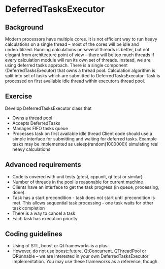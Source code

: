 # DeferredTasksExecutor

## Background
Modern processors have multiple cores. It is not efficient way to run heavy calculations on a single thread – most of the cores will be idle and underutilized. Running calculations on several threads is better, but not elegant from architecture point of view – there will be too much threads if every calculation module will run its own set of threads.
Instead, we are using deferred tasks approach. There is a single component (DeferredTasksExecutor) that owns a thread pool. Calculation algorithm is split into set of tasks which are submitted to DeferredTasksExecutor. Task is processed on first available idle thread within executor’s thread pool.

## Exercise
Develop DeferredTasksExecutor class that
* Owns a thread pool
* Accepts DeferredTasks
* Manages FIFO tasks queue
* Processes task on first available idle thread
Client code should use a simple interface for submitting and waiting for deferred tasks.
Example tasks may be implemented as usleep(random(1000000)) simulating real heavy calculations

## Advanced requirements
* Code is covered with unit tests (gtest, cppunit, qt test or similar)
* Number of threads in the pool is reasonable for current machine
* Clients have an interface to get the task progress (in queue, processing, done).
* Task has a start precondition - task does not start until precondition is met. This allows sequential task processing - one task waits for other task completion
* There is a way to cancel a task
* Each task has execution priority

## Coding guidelines
* Using of STL, boost or Qt frameworks is a plus
* However, do not use boost::future, QtConcurrent, QThreadPool or QRunnable – we are interested in your own DeferredTasksExecutor implementation. You may use these frameworks as a reference, though.
